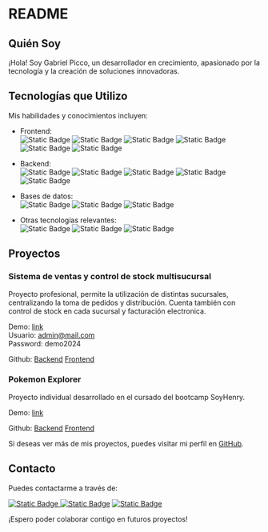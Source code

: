 # README

## Quién Soy

¡Hola! Soy Gabriel Picco, un desarrollador en crecimiento, apasionado por la tecnología y la creación de soluciones innovadoras.

## Tecnologías que Utilizo

Mis habilidades y conocimientos incluyen:

- Frontend: <br /> 
![Static Badge](https://img.shields.io/badge/-React-45b8d8?style=flat-square&logo=react&logoColor=white)
![Static Badge](https://img.shields.io/badge/-Redux-764ABC?style=flat-square&logo=redux&logoColor=white)
![Static Badge](https://img.shields.io/badge/-Redux_Toolkit-764ABC?style=flat-square&logo=redux&logoColor=white)
![Static Badge](https://img.shields.io/badge/-Vue-3FB27F?style=flat-square&logo=vuedotjs&logoColor=white)
![Static Badge](https://img.shields.io/badge/-Bootstrap-7431F9?style=flat-square&logo=bootstrap&logoColor=white)
![Static Badge](https://img.shields.io/badge/-Css-5849BE?style=flat-square&logo=css&logoColor=white)

- Backend: <br /> 
![Static Badge](https://img.shields.io/badge/-Node-86BE00?style=flat-square&logo=nodedotjs&logoColor=white)
![Static Badge](https://img.shields.io/badge/-ExpressJs-86BE00?style=flat-square&logo=javascript&logoColor=white)
![Static Badge](https://img.shields.io/badge/-Javascript-EFD81D?style=flat-square&logo=redux&logoColor=white)
![Static Badge](https://img.shields.io/badge/-Sequelize-3D72C1?style=flat-square&logo=sequelize&logoColor=white)
![Static Badge](https://img.shields.io/badge/-PHP-7377AD?style=flat-square&logo=php&logoColor=white)

- Bases de datos: <br /> 
![Static Badge](https://img.shields.io/badge/-Mysql-DD8A00?style=flat-square&logo=mysql&logoColor=white)
![Static Badge](https://img.shields.io/badge/-Postgres-305D8D?style=flat-square&logo=postgresql&logoColor=white)
![Static Badge](https://img.shields.io/badge/-SQL-057582?style=flat-square&logo=sql&logoColor=white)

- Otras tecnologías relevantes: <br /> 
![Static Badge](https://img.shields.io/badge/-Linux-D60450?style=flat-square&logo=linux&logoColor=white)
![Static Badge](https://img.shields.io/badge/-Docker-0997E5?style=flat-square&logo=docker&logoColor=white)
![Static Badge](https://img.shields.io/badge/-Git-E84D31?style=flat-square&logo=git&logoColor=white)

## Proyectos

### Sistema de ventas y control de stock multisucursal

Proyecto profesional, permite la utilización de distintas sucursales, centralizando la toma de pedidos y distribución. Cuenta también con control de stock en cada sucursal y facturación electronica.

Demo: [link](https://plastitodo.gabrieeelsp.dev/)<br />
Usuario: admin@mail.com<br />
Password: demo2024

Github: [Backend](https://github.com/gabrieeelsp/plastitodo_backend) [Frontend](https://github.com/gabrieeelsp/plastitodo_front_v5)

### Pokemon Explorer

Proyecto individual desarrollado en el cursado del bootcamp SoyHenry.

Demo: [link](https://pokemon.gabrieeelsp.dev/)

Github: [Backend](https://github.com/gabrieeelsp/pokemon-api) [Frontend](https://github.com/gabrieeelsp/pokemon-client)


Si deseas ver más de mis proyectos, puedes visitar mi perfil en [GitHub](https://github.com/gabrieeelsp).

## Contacto

Puedes contactarme a través de:

<a href="https://github.com/gabrieeelsp">![Static Badge](https://img.shields.io/badge/Github%20-E84D31?style=for-the-badge&logo=github&logoColor=white) </a>
<a href="https://www.linkedin.com/in/gabrieeelsp/">![Static Badge](https://img.shields.io/badge/Linkedin%20-007AB5?style=for-the-badge&logo=linkedin&logoColor=white)</a>
<a href="mailto:gabrieeelsp@gmail.com">![Static Badge](https://img.shields.io/badge/gabrieeelsp%40gmail.com-E34133?style=for-the-badge&logo=gmail&logoColor=white)</a>

¡Espero poder colaborar contigo en futuros proyectos!

